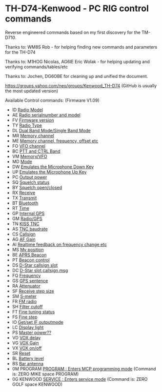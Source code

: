 # TH-D74-Kenwood - PC RIG control commands

Reverse engineered commands based on my first discovery for the TM-D710.

Thanks to: WM8S Rob - for helping finding new commands and parameters for the TH-D74

Thanks to: M1HOG Nicolas, AG6IE Eric Wolak - for helping updating and verifying commands/tables/etc

Thanks to: Jochen, DG6OBE for cleaning up and unified the document.

https://groups.yahoo.com/neo/groups/Kenwood_TH-D74 (GitHub is usually the most updated version)

Available Control commands: (Firmware V1.09)


- ID	[Radio Model](/commands/ID.md)
- AE	[Radio serialnumber and model](/commands/AE.md)
- FV	[Firmware version](/commands/FV.md)
- TY	[Radio Type](/commands/TY.md)
- DL	[Dual Band Mode/Single Band Mode](/commands/DL.md)
- MR	[Memory channel](/commands/MR.md)
- ME	[Memory channel, frequency, offset etc](/commands/ME.md)
- FO	[VFO channel](/commands/FO.md)
- BC	[PTT and CTRL Band](/commands/BC.md)
- VM	[Memory/VFO](/commands/VM.md)
- MD	[Mode](/commands/MD.md)
- DW	[Emulates the Microphone Down Key](/commands/DW.md)
- UP	[Emulates the Microphone Up Key](/commands/UP.md)
- PC	[Output power](/commands/PC.md)
- SQ	[Squelch status](/commands/SQ.md)
- BY	[Squelch open/closed](/commands/BY.md)
- RX	[Receive](/commands/RX.md)
- TX	[Transmit](/commands/TX.md)
- BT	[Bluetooth](/commands/BT.md)
- RT	[Time](/commands/RT.md)
- GP	[Internal GPS](/commands/GP.md)
- GM	[Radio/GPS](/commands/GM.md)
- TN	[KISS TNC](/commands/TN.md)
- AS	[TNC baudrate](/commands/AS.md)
- CS	[Callsign](/commands/CS.md)
- AG	[AF Gain](/commands/AG.md)
- AI	[Realtime feedback on frequency change etc](/commands/AI.md)
- MS	[My position](/commands/MS.md)
- BE	[APRS Beacon](/commands/BE.md)
- PT	[Beacon control](/commands/PT.md)
- DS	[D-Star callsign slot](/commands/DS.md)
- DC	[D-Star slot,callsign,msg](/commands/DC.md)
- FQ	[Frequency](/commands/FQ.md)
- GS	[GPS sentence](/commands/GS.md)
- RA	[Attenuator](/commands/RA.md)
- SF	[Receive step size](/commands/SF.md)
- SM	[S-meter](/commands/SM.md)
- FR	[FM radio](/commands/FR.md)
- SH	[Filter cutoff](/commands/SH.md)
- FT	[Fine tuning status](/commands/FT.md)
- FS	[Fine step](/commands/FS.md)
- IO	[Get/set IF outputmode](/commands/IO.md)
- LC	[Display light](/commands/LC.md)
- PS	[Master power??](/commands/PS.md)
- VD	[VOX delay](/commands/VD.md)
- VG	[VOX Gain](/commands/VG.md)
- VX	[VOX on/off](/commands/VX.md)
- SR	[Reset](/commands/SR.md)
- BL	[Battery level](/commands/BL.md)
- BS	[Bar antenna](/commands/BS.md)
- 0M PROGRAM	[PROGRAM : Enters MCP programming mode](/commands/0M_PROGRAM.md) (Command is: ZERO MIKE space PROGRAM)
- 0G KENWOOD	[SERVICE : Enters service mode](/commands/0G_KENWOOD.md) (Command is: ZERO GOLF space KENWOOD)
